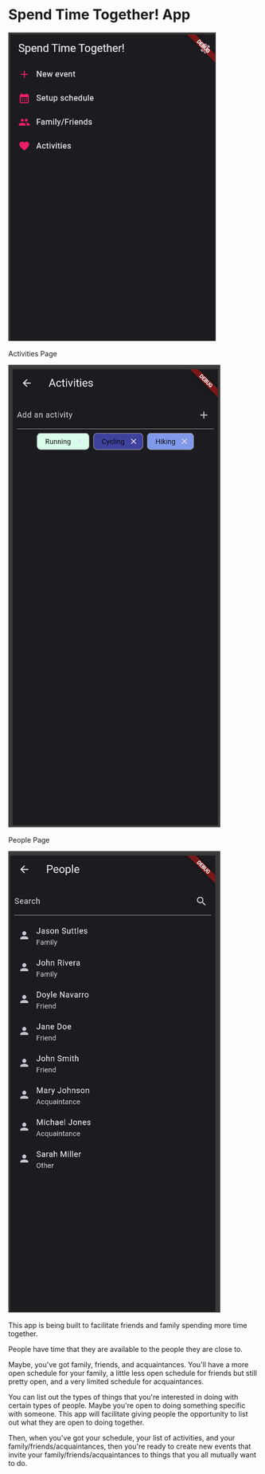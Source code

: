 # Spend Time Together! App

![App example screenshot](MainPageScreenshot.png)

Activities Page

![Activities page screenshot](ActivitiesPageScreenshot.png)

People Page

![People page screenshot](PeoplePageScreenshot.png)

This app is being built to facilitate friends and family spending more time together.

People have time that they are available to the people they are close to.

Maybe, you've got family, friends, and acquaintances. You'll have a more open schedule for your family, a little less open schedule for friends but still pretty open, and a very limited schedule for acquaintances.

You can list out the types of things that you're interested in doing with certain types of people. Maybe you're open to doing something specific with someone. This app will facilitate giving people the opportunity to list out what they are open to doing together.

Then, when you've got your schedule, your list of activities, and your family/friends/acquaintances, then you're ready to create new events that invite your family/friends/acquaintances to things that you all mutually want to do.
